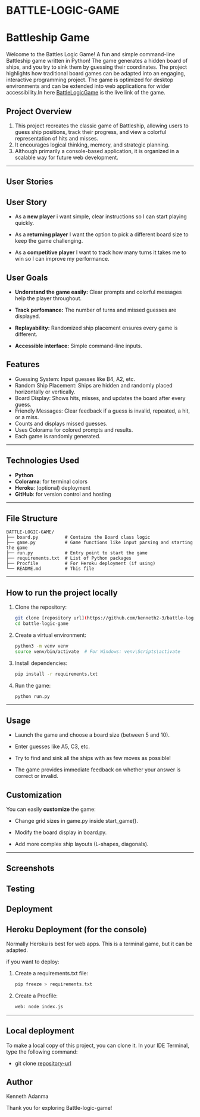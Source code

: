 # BATTLE-LOGIC-GAME

# Battleship Game

Welcome to the Battles Logic Game! A fun and simple command-line Battleship game written in Python!
The game generates a hidden board of ships, and you try to sink them by guessing their coordinates.
The project highlights how traditional board games can be adapted into an engaging, interactive programming project.
The game is optimized for desktop environments and can be extended into web applications for wider accessibility.In here [BattleLogicGame](https://battle-logic-game-aee4b43a316c.herokuapp.com/) is the live link of the game.


## Project Overview

1. This project recreates the classic game of Battleship, allowing users to guess ship positions, track their progress, and view a colorful representation of hits and misses.
2. It encourages logical thinking, memory, and strategic planning.
3. Although primarily a console-based application, it is organized in a scalable way for future web development.

---

## User Stories

## User Story

- As a **new player** i want simple, clear instructions so I can start playing quickly.

- As a **returning player** I want the option to pick a different board size to keep the game challenging.

- As a **competitive player** I want to track how many turns it takes me to win so I can improve my performance.

## User Goals

- **Understand the game easily:** Clear prompts and colorful messages help the player throughout.

- **Track perfomance:** The number of turns and missed guesses are displayed.

- **Replayability:** Randomized ship placement ensures every game is different.

- **Accessible interface:** Simple command-line inputs.

## Features

- Guessing System: Input guesses like B4, A2, etc.
- Random Ship Placement: Ships are hidden and randomly placed horizontally or vertically.
- Board Display: Shows hits, misses, and updates the board after every guess.
- Friendly Messages: Clear feedback if a guess is invalid, repeated, a hit, or a miss.
- Counts and displays missed guesses.
- Uses Colorama for colored prompts and results.
- Each game is randomly generated.

---

## Technologies Used

- **Python**
- **Colorama**: for terminal colors
- **Heroku**: (optional) deployment
- **GitHub**: for version control and hosting

---

## File Structure

```
BATTLE-LOGIC-GAME/
├── board.py          # Contains the Board class logic
├── game.py           # Game functions like input parsing and starting the game
├── run.py            # Entry point to start the game
├── requirements.txt  # List of Python packages
├── Procfile          # For Heroku deployment (if using)
└── README.md         # This file
```

---

## How to run the project locally

1. Clone the repository:
   ```bash
   git clone [repository url](https://github.com/kenneth2-3/battle-logic-game).git
   cd battle-logic-game
   ```

2. Create a virtual environment:
   ```bash
   python3 -m venv venv
   source venv/bin/activate  # For Windows: venv\Scripts\activate
   ```

3. Install dependencies:
   ```bash
   pip install -r requirements.txt
   ```

4. Run the game:
   ```bash
   python run.py
   ```

---

## Usage

- Launch the game and choose a board size (between 5 and 10).

- Enter guesses like A5, C3, etc.

- Try to find and sink all the ships with as few moves as possible!

- The game provides immediate feedback on whether your answer is correct or invalid.


## Customization

You can easily **customize** the game:

- Change grid sizes in game.py inside start_game().

- Modify the board display in board.py.

- Add more complex ship layouts (L-shapes, diagonals).

---

## Screenshots



## Testing 


## Deployment

## Heroku Deployment (for the console)

Normally Heroku is best for web apps. This is a terminal game, but it can be adapted.

if you want to deploy:

1. Create a requirements.txt file:
   ```bash
   pip freeze > requirements.txt
   ```
2. Create a Procfile:
   ```bash
   web: node index.js
   ```

---

## Local deployment 

To make a local copy of this project, you can clone it. In your IDE Terminal, type the following command:

   - git clone [repository-url](https://github.com/kenneth2-3/battle-logic-game)

## Author

Kenneth Adanma

Thank you for exploring Battle-logic-game!